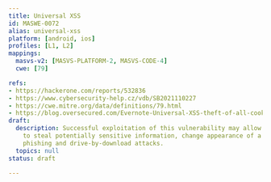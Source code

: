 ```yaml
---
title: Universal XSS
id: MASWE-0072
alias: universal-xss
platform: [android, ios]
profiles: [L1, L2]
mappings:
  masvs-v2: [MASVS-PLATFORM-2, MASVS-CODE-4]
  cwe: [79]

refs:
- https://hackerone.com/reports/532836
- https://www.cybersecurity-help.cz/vdb/SB2021110227
- https://cwe.mitre.org/data/definitions/79.html
- https://blog.oversecured.com/Evernote-Universal-XSS-theft-of-all-cookies-from-all-sites-and-more/
draft:
  description: Successful exploitation of this vulnerability may allow a remote attacker
    to steal potentially sensitive information, change appearance of a web page, perform
    phishing and drive-by-download attacks.
  topics: null
status: draft

---
```


